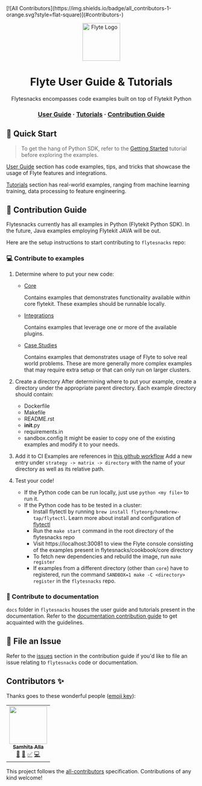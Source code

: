<html>
<!-- ALL-CONTRIBUTORS-BADGE:START - Do not remove or modify this section -->
[![All Contributors](https://img.shields.io/badge/all_contributors-1-orange.svg?style=flat-square)](#contributors-)
<!-- ALL-CONTRIBUTORS-BADGE:END -->
    <p align="center"> 
        <img src="https://github.com/flyteorg/flyte/blob/master/rsts/images/flyte_circle_gradient_1_4x4.png" alt="Flyte Logo" width="100">
    </p>
    <h1 align="center">
        Flyte User Guide & Tutorials
    </h1>
    <p align="center">
        Flytesnacks encompasses code examples built on top of Flytekit Python
    </p>
    <h3 align="center">
        <a href="https://docs.flyte.org/projects/cookbook/en/latest/index.html">User Guide</a>
        <span> · </span>
        <a href="https://docs.flyte.org/projects/cookbook/en/latest/tutorials.html">Tutorials</a>
        <span> · </span>
        <a href="#contribution-guide">Contribution Guide</a>
    </h3>
</html>

<html>
    <h2 id="quick-start"> 
        🚀 Quick Start
    </h2>
</html>

> To get the hang of Python SDK, refer to the [Getting Started](https://docs.flyte.org/en/latest/getting_started.html) tutorial before exploring the examples.

[User Guide](https://docs.flyte.org/projects/cookbook/en/latest/index.html) section has code examples, tips, and tricks that showcase the usage of Flyte features and integrations.

[Tutorials](https://docs.flyte.org/projects/cookbook/en/latest/tutorials.html) section has real-world examples, ranging from machine learning training, data processing to feature engineering.

<html>
    <h2 id="contribution-guide"> 
        📖 Contribution Guide
    </h2>
</html>

Flytesnacks currently has all examples in Python (Flytekit Python SDK). In the future, Java examples employing Flytekit JAVA will be out.

Here are the setup instructions to start contributing to `flytesnacks` repo:

### 💻 Contribute to examples

1. Determine where to put your new code:
   * [Core](https://github.com/flyteorg/blob/master/cookbook/core)
       
       Contains examples that demonstrates functionality available within core flytekit. These examples should be runnable
       locally.
       
   * [Integrations](https://github.com/flyteorg/blob/master/cookbook/integrations)
       
       Contains examples that leverage one or more of the available plugins.
       
   * [Case Studies](https://github.com/flyteorg/blob/master/cookbook/case_studies)
       
       Contains examples that demonstrates usage of Flyte to solve real world problems. These are more generally more complex
       examples that may require extra setup or that can only run on larger clusters.
       
2. Create a directory
   After determining where to put your example, create a directory under the appropriate parent directory. Each example
   directory should contain:
   * Dockerfile
   * Makefile
   * README.rst
   * __init__.py
   * requirements.in
   * sandbox.config
   It might be easier to copy one of the existing examples and modify it to your needs.
3. Add it to CI
   Examples are references in [this github workflow](https://github.com/flyteorg/flytesnacks/blob/master/.github/workflows/ghcr_push.yml)
   Add a new entry under ``strategy -> matrix -> directory`` with the name of your directory as well as its relative path.
4. Test your code!
    * If the Python code can be run locally, just use `python <my file>` to run it.
    * If the Python code has to be tested in a cluster:
        * Install flytectl by running `brew install flyteorg/homebrew-tap/flytectl`. Learn more about install and configuration of [flytectl](https://docs.flyte.org/projects/flytectl/en/latest/index.html) 
        * Run the `make start` command in the root directory of the flytesnacks repo
        * Visit https://localhost:30081 to view the Flyte console consisting of the examples present in flytesnacks/cookbook/core directory
        * To fetch new dependencies and rebuild the image, run `make register`
        * If examples from a different directory (other than `core`) have to registered, run the command `SANDBOX=1 make -C <directory> register` in the `flytesnacks` repo.

### 📝 Contribute to documentation

`docs` folder in `flytesnacks` houses the user guide and tutorials present in the documentation. Refer to the [documentation contribution guide](https://docs.flyte.org/en/latest/community/contribute.html#documentation) to get acquainted with the guidelines.

<html>
    <h2 id="file-an-issue"> 
        🐞 File an Issue
    </h2>
</html>

Refer to the [issues](https://docs.flyte.org/en/latest/community/contribute.html#issues) section in the contribution guide if you'd like to file an issue relating to `flytesnacks` code or documentation.

## Contributors ✨

Thanks goes to these wonderful people ([emoji key](https://allcontributors.org/docs/en/emoji-key)):

<!-- ALL-CONTRIBUTORS-LIST:START - Do not remove or modify this section -->
<!-- prettier-ignore-start -->
<!-- markdownlint-disable -->
<table>
  <tr>
    <td align="center"><a href="https://allasamhita.io"><img src="https://avatars.githubusercontent.com/u/27777173?v=4?s=100" width="100px;" alt=""/><br /><sub><b>Samhita Alla</b></sub></a><br /><a href="#blog-samhita-alla" title="Blogposts">📝</a> <a href="https://github.com/flyteorg/flytesnacks/commits?author=samhita-alla" title="Documentation">📖</a> <a href="#tutorial-samhita-alla" title="Tutorials">✅</a> <a href="https://github.com/flyteorg/flytesnacks/commits?author=samhita-alla" title="Code">💻</a></td>
  </tr>
</table>

<!-- markdownlint-restore -->
<!-- prettier-ignore-end -->

<!-- ALL-CONTRIBUTORS-LIST:END -->

This project follows the [all-contributors](https://github.com/all-contributors/all-contributors) specification. Contributions of any kind welcome!